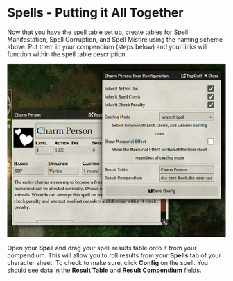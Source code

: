 # Spells - Putting it All Together

Now that you have the spell table set up, create tables for Spell Manifestation, Spell Corruption, and Spell Misfire using the naming scheme above. Put them in your compendium (steps below) and your links will function within the spell table description. 

![Spell Combined](docs/user-guide/images/spell_combined.png)

Open your **Spell** and drag your spell results table onto it from your compendium. This will allow you to roll results from your **Spells** tab of your character sheet. To check to make sure, click **Config** on the spell. You should see data in the **Result Table** and **Result Compendium** fields.


